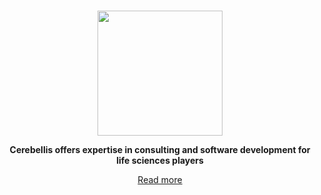 <br>
<p align="center">
  <img src="https://www.cerebellis.com/cerebellis/ui/img/cerebellis-logo.png" style="width: 200px; max-width: 50%;"/>
</p>
<p align="center">
  <b>Cerebellis offers expertise in consulting and software development for life sciences players</b>
</p>
<p align="center">
  <a href="https://www.cerebellis.com/">Read more</a>
</p>
<br>
